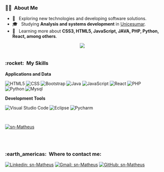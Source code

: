 <h3> 🦹‍♂️ &nbsp;About Me</h3>

- 👀 &nbsp; Exploring new technologies and developing software solutions.
- 🎓 &nbsp; Studying **Analysis and systems development** in <a href="https://www.unicesumar.edu.br/home/">Unicesumar</a>.
- 🌱 &nbsp; Learning more about **CSS3, HTML5, JavaScript, JAVA, PHP, Python, React, among others**.

<p align="center">
  <a href="https://github.com/sn-Matheus">
    <img
      align="center"
      src="https://github-profile-trophy.vercel.app/?username=sn-Matheus&theme=onedark&no-frame=true&row=1&&margin-w=20&no-bg=true"
    />
  </a>
</a>
</p>

#

<h3> :rocket: &nbsp;My Skills </h3>

**Applications and Data**

  ![HTML5](https://img.shields.io/badge/-HTML5-333333?style=flat&logo=HTML5)
  ![CSS](https://img.shields.io/badge/-CSS-333333?style=flat&logo=CSS3&logoColor=1572B6)
  ![Bootstrap](https://img.shields.io/badge/-Bootstrap-333333?style=flat&logo=bootstrap)
  ![Java](https://img.shields.io/badge/-Java-333333?style=flat&logo=Java&logoColor=007396)
  ![JavaScript](https://img.shields.io/badge/-JavaScript-333333?style=flat&logo=javascript)
  ![React](https://img.shields.io/badge/-React-333333?style=flat&logo=react)
  ![PHP](https://img.shields.io/badge/-PHP-333333?style=flat&logo=php)
  ![Python](https://img.shields.io/badge/-Python-333333?style=flat&logo=python)
  ![Mysql](https://img.shields.io/badge/-Mysql-333333?style=flat&logo=mysql)
  
  
  

**Development Tools**

  ![Visual Studio Code](https://img.shields.io/badge/-Visual%20Studio%20Code-333333?style=flat&logo=visual-studio-code&logoColor=007ACC)
  ![Eclipse](https://img.shields.io/badge/-Eclipse-333333?style=flat&logo=eclipse-ide&logoColor=2C2255)
  ![Pycharm](https://img.shields.io/badge/-Pycharm-333333?style=flat&logo=pycharm&logoColor=00ff88)

<br/>

[![sn-Matheus](https://github-readme-stats.vercel.app/api/top-langs/?username=sn-Matheus&hide=html&layout=compact&theme=radical)](https://github.com/sn-Matheus)

<br/>

#

<h3> :earth_americas: &nbsp;Where to contact me: </h3> 

[![Linkedin: sn-Matheus](https://img.shields.io/badge/-LinkedIn-blue?style=flat-square&logo=Linkedin&logoColor=white&link=https://www.linkedin.com/in/matheus-silva-nunes/)](https://www.linkedin.com/in/matheus-silva-nunes/)
[![Gmail: sn-Matheus](https://img.shields.io/badge/-Gmail-8B0000?style=flat-square&logo=Gmail&logoColor=white&link=mailto:snmatheus9147@gmail.com)](mailto:snmatheus9147@gmail.com)
[![GitHub: sn-Matheus]( https://img.shields.io/github/followers/sn-Matheus?label=GitHub&style=social)](https://github.com/sn-Matheus)
